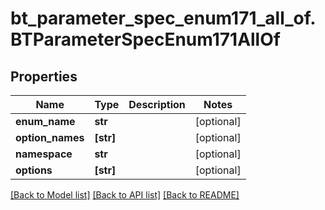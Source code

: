 # bt_parameter_spec_enum171_all_of.BTParameterSpecEnum171AllOf

## Properties
Name | Type | Description | Notes
------------ | ------------- | ------------- | -------------
**enum_name** | **str** |  | [optional] 
**option_names** | **[str]** |  | [optional] 
**namespace** | **str** |  | [optional] 
**options** | **[str]** |  | [optional] 

[[Back to Model list]](../README.md#documentation-for-models) [[Back to API list]](../README.md#documentation-for-api-endpoints) [[Back to README]](../README.md)


